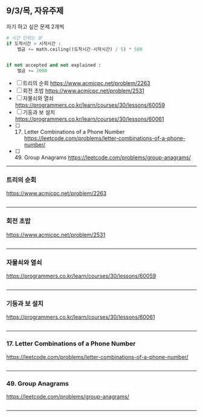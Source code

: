 ## 9/3/목, 자유주제
자기 하고 싶은 문제 2개씩


```python
# 시간 단위는 분
if 도착시간 > 시작시간 :
    벌금 += math.ceiling((도착시간-시작시간) / 5) * 500


if not accepted and not explained :
    벌금 += 2000
```

- [ ] 트리의 순회
https://www.acmicpc.net/problem/2263
- [ ] 회전 초밥
https://www.acmicpc.net/problem/2531
- [ ] 자물쇠와 열쇠
https://programmers.co.kr/learn/courses/30/lessons/60059
- [ ] 기둥과 보 설치
https://programmers.co.kr/learn/courses/30/lessons/60061
- [ ] 17. Letter Combinations of a Phone Number
https://leetcode.com/problems/letter-combinations-of-a-phone-number/
- [ ] 49. Group Anagrams
https://leetcode.com/problems/group-anagrams/



---


### 트리의 순회
https://www.acmicpc.net/problem/2263


```c++
```

---
### 회전 초밥
https://www.acmicpc.net/problem/2531


```c++
```

---
### 자물쇠와 열쇠
https://programmers.co.kr/learn/courses/30/lessons/60059


```c++
```

---
### 기둥과 보 설치
https://programmers.co.kr/learn/courses/30/lessons/60061


```c++
```

---
### 17. Letter Combinations of a Phone Number
https://leetcode.com/problems/letter-combinations-of-a-phone-number/


```c++
```

---
### 49. Group Anagrams
https://leetcode.com/problems/group-anagrams/



```c++
```

---
